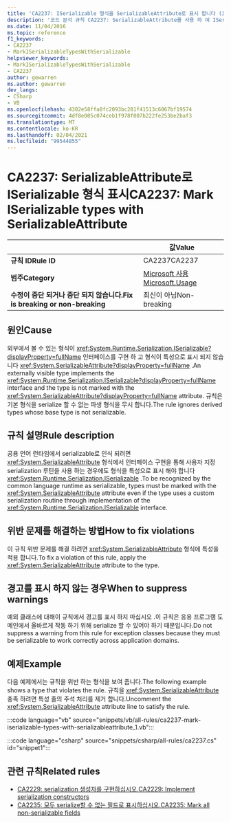 ```yaml
---
title: 'CA2237: ISerializable 형식을 SerializableAttribute로 표시 합니다 (코드 분석).'
description: '코드 분석 규칙 CA2237: SerializableAttribute를 사용 하 여 ISerializable 형식 표시에 대해 알아봅니다.'
ms.date: 11/04/2016
ms.topic: reference
f1_keywords:
- CA2237
- MarkISerializableTypesWithSerializable
helpviewer_keywords:
- MarkISerializableTypesWithSerializable
- CA2237
author: gewarren
ms.author: gewarren
dev_langs:
- CSharp
- VB
ms.openlocfilehash: 4302e58ffa8fc2093bc281f41513c6067bf19574
ms.sourcegitcommit: 4df8e005c074ceb1f978f007b222fe253be2baf3
ms.translationtype: MT
ms.contentlocale: ko-KR
ms.lasthandoff: 02/04/2021
ms.locfileid: "99544855"
---
```

# <a name="ca2237-mark-iserializable-types-with-serializableattribute"></a><span data-ttu-id="67b5a-103">CA2237: SerializableAttribute로 ISerializable 형식 표시</span><span class="sxs-lookup"><span data-stu-id="67b5a-103">CA2237: Mark ISerializable types with SerializableAttribute</span></span>

| | <span data-ttu-id="67b5a-104">값</span><span class="sxs-lookup"><span data-stu-id="67b5a-104">Value</span></span> |
|-|-|
| <span data-ttu-id="67b5a-105">**규칙 ID**</span><span class="sxs-lookup"><span data-stu-id="67b5a-105">**Rule ID**</span></span> |<span data-ttu-id="67b5a-106">CA2237</span><span class="sxs-lookup"><span data-stu-id="67b5a-106">CA2237</span></span>|
| <span data-ttu-id="67b5a-107">**범주**</span><span class="sxs-lookup"><span data-stu-id="67b5a-107">**Category**</span></span> |[<span data-ttu-id="67b5a-108">Microsoft 사용</span><span class="sxs-lookup"><span data-stu-id="67b5a-108">Microsoft.Usage</span></span>](usage-warnings.md)|
| <span data-ttu-id="67b5a-109">**수정이 중단 되거나 중단 되지 않습니다.**</span><span class="sxs-lookup"><span data-stu-id="67b5a-109">**Fix is breaking or non-breaking**</span></span> |<span data-ttu-id="67b5a-110">최신이 아님</span><span class="sxs-lookup"><span data-stu-id="67b5a-110">Non-breaking</span></span>|

## <a name="cause"></a><span data-ttu-id="67b5a-111">원인</span><span class="sxs-lookup"><span data-stu-id="67b5a-111">Cause</span></span>

<span data-ttu-id="67b5a-112">외부에서 볼 수 있는 형식이 <xref:System.Runtime.Serialization.ISerializable?displayProperty=fullName> 인터페이스를 구현 하 고 형식이 특성으로 표시 되지 않습니다 <xref:System.SerializableAttribute?displayProperty=fullName> .</span><span class="sxs-lookup"><span data-stu-id="67b5a-112">An externally visible type implements the <xref:System.Runtime.Serialization.ISerializable?displayProperty=fullName> interface and the type is not marked with the <xref:System.SerializableAttribute?displayProperty=fullName> attribute.</span></span> <span data-ttu-id="67b5a-113">규칙은 기본 형식을 serialize 할 수 없는 파생 형식을 무시 합니다.</span><span class="sxs-lookup"><span data-stu-id="67b5a-113">The rule ignores derived types whose base type is not serializable.</span></span>

## <a name="rule-description"></a><span data-ttu-id="67b5a-114">규칙 설명</span><span class="sxs-lookup"><span data-stu-id="67b5a-114">Rule description</span></span>

<span data-ttu-id="67b5a-115">공용 언어 런타임에서 serializable로 인식 되려면 <xref:System.SerializableAttribute> 형식에서 인터페이스 구현을 통해 사용자 지정 serialization 루틴을 사용 하는 경우에도 형식을 특성으로 표시 해야 합니다 <xref:System.Runtime.Serialization.ISerializable> .</span><span class="sxs-lookup"><span data-stu-id="67b5a-115">To be recognized by the common language runtime as serializable, types must be marked with the <xref:System.SerializableAttribute> attribute even if the type uses a custom serialization routine through implementation of the <xref:System.Runtime.Serialization.ISerializable> interface.</span></span>

## <a name="how-to-fix-violations"></a><span data-ttu-id="67b5a-116">위반 문제를 해결하는 방법</span><span class="sxs-lookup"><span data-stu-id="67b5a-116">How to fix violations</span></span>

<span data-ttu-id="67b5a-117">이 규칙 위반 문제를 해결 하려면 <xref:System.SerializableAttribute> 형식에 특성을 적용 합니다.</span><span class="sxs-lookup"><span data-stu-id="67b5a-117">To fix a violation of this rule, apply the <xref:System.SerializableAttribute> attribute to the type.</span></span>

## <a name="when-to-suppress-warnings"></a><span data-ttu-id="67b5a-118">경고를 표시 하지 않는 경우</span><span class="sxs-lookup"><span data-stu-id="67b5a-118">When to suppress warnings</span></span>

<span data-ttu-id="67b5a-119">예외 클래스에 대해이 규칙에서 경고를 표시 하지 마십시오 .이 규칙은 응용 프로그램 도메인에서 올바르게 작동 하기 위해 serialize 할 수 있어야 하기 때문입니다.</span><span class="sxs-lookup"><span data-stu-id="67b5a-119">Do not suppress a warning from this rule for exception classes because they must be serializable to work correctly across application domains.</span></span>

## <a name="example"></a><span data-ttu-id="67b5a-120">예제</span><span class="sxs-lookup"><span data-stu-id="67b5a-120">Example</span></span>

<span data-ttu-id="67b5a-121">다음 예제에서는 규칙을 위반 하는 형식을 보여 줍니다.</span><span class="sxs-lookup"><span data-stu-id="67b5a-121">The following example shows a type that violates the rule.</span></span> <span data-ttu-id="67b5a-122">규칙을 <xref:System.SerializableAttribute> 충족 하려면 특성 줄의 주석 처리를 제거 합니다.</span><span class="sxs-lookup"><span data-stu-id="67b5a-122">Uncomment the <xref:System.SerializableAttribute> attribute line to satisfy the rule.</span></span>

:::code language="vb" source="snippets/vb/all-rules/ca2237-mark-iserializable-types-with-serializableattribute_1.vb":::

:::code language="csharp" source="snippets/csharp/all-rules/ca2237.cs" id="snippet1":::

## <a name="related-rules"></a><span data-ttu-id="67b5a-123">관련 규칙</span><span class="sxs-lookup"><span data-stu-id="67b5a-123">Related rules</span></span>

- [<span data-ttu-id="67b5a-124">CA2229: serialization 생성자를 구현하십시오.</span><span class="sxs-lookup"><span data-stu-id="67b5a-124">CA2229: Implement serialization constructors</span></span>](ca2229.md)
- [<span data-ttu-id="67b5a-125">CA2235: 모두 serialize할 수 없는 필드로 표시하십시오.</span><span class="sxs-lookup"><span data-stu-id="67b5a-125">CA2235: Mark all non-serializable fields</span></span>](ca2235.md)
